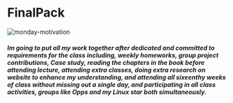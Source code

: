# FinalPack
![monday-motivation](https://user-images.githubusercontent.com/35381239/39270608-35a9170e-489c-11e8-8d5c-2273ee18f009.png)


##### <p> Im going to put all my work together after dedicated and committed to requirements for the class including, weekly homeworks, group project contributions, Case study, reading the chapters in the book before attending lecture, attending extra classes, doing extra research on website to enhance my understanding, and attending all sixeenthy weeks of class without missing out a single day, and participating in all class activities, groups like Opps and my Linux star both simultaneously.</p> 
